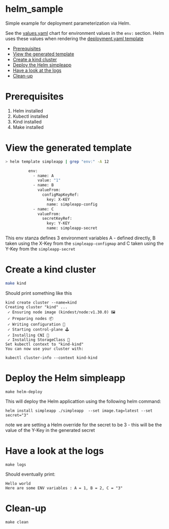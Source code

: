 # helm_sample  <!-- omit from toc -->
Simple example for deployment parameterization via Helm.

See the [values.yaml](/simpleapp/values.yaml) chart for environment values in the `env:` section.
Helm uses these values when rendering the [deployment.yaml template](/simpleapp/templates/deployment.yaml)

- [Prerequisites](#prerequisites)
- [View the generated template](#view-the-generated-template)
- [Create a kind cluster](#create-a-kind-cluster)
- [Deploy the Helm simpleapp](#deploy-the-helm-simpleapp)
- [Have a look at the logs](#have-a-look-at-the-logs)
- [Clean-up](#clean-up)


# Prerequisites

1. Helm installed
2. Kubectl installed
3. Kind installed
4. Make installed


# View the generated template

```bash
> helm template simpleapp | grep "env:" -A 12

          env:
            - name: A
              value: "1"
            - name: B
              valueFrom:
                configMapKeyRef:
                  key: X-KEY
                  name: simpleapp-config
            - name: C
              valueFrom:
                secretKeyRef:
                  key: Y-KEY
                  name: simpleapp-secret
```

This env stanza defines 3 environment variables A - defined directly, B taken using the X-Key from the `simpleapp-configmap` and C taken using the Y-Key from the `simpleapp-secret`

# Create a kind cluster

```bash
make kind
```

Should print something like this
```
kind create cluster --name=kind
Creating cluster "kind" ...
 ✓ Ensuring node image (kindest/node:v1.30.0) 🖼
 ✓ Preparing nodes 📦
 ✓ Writing configuration 📜
 ✓ Starting control-plane 🕹️
 ✓ Installing CNI 🔌
 ✓ Installing StorageClass 💾
Set kubectl context to "kind-kind"
You can now use your cluster with:

kubectl cluster-info --context kind-kind

```

#  Deploy the Helm simpleapp

```
make helm-deploy
```

This will deploy the Helm applicattion using the following helm command:

```
helm install simpleapp ./simpleapp  --set image.tag=latest --set secret="3"
```
note we are setting a Helm override for the secret to be 3 - this will be the value of the Y-Key in the generated secret

# Have a look at the logs

``` 
make logs
```

Should eventually print:

```
Hello world
Here are some ENV variables : A = 1, B = 2, C = "3"
```


# Clean-up

```
make clean
```